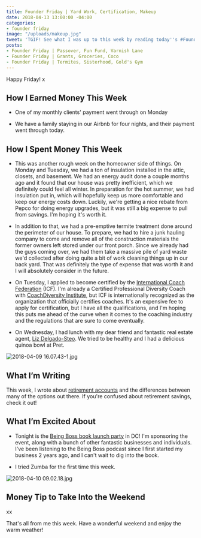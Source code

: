 ```yaml
---
title: Founder Friday | Yard Work, Certification, Makeup
date: 2018-04-13 13:00:00 -04:00
categories:
- founder friday
image: "/uploads/makeup.jpg"
tweet: 'TGIF! See what I was up to this week by reading today''s #FounderFriday post!'
posts:
- Founder Friday | Passover, Fun Fund, Varnish Lane
- Founder Friday | Grants, Groceries, Coco
- Founder Friday | Termites, Sisterhood, Gold's Gym
---
```


Happy Friday! x

## How I Earned Money This Week

* One of my monthly clients' payment went through on Monday

* We have a family staying in our Airbnb for four nights, and their payment went through today.

## How I Spent Money This Week

* This was another rough week on the homeowner side of things. On Monday and Tuesday, we had a ton of insulation installed in the attic, closets, and basement. We had an energy audit done a couple months ago and it found that our house was pretty inefficient, which we definitely could feel all winter. In preparation for the hot summer, we had insulation put in, which will hopefully keep us more comfortable and keep our energy costs down. Luckily, we're getting a nice rebate from Pepco for doing energy upgrades, but it was still a big expense to pull from savings. I'm hoping it's worth it.

* In addition to that, we had a pre-emptive termite treatment done around the perimeter of our house. To prepare, we had to hire a junk hauling company to come and remove all of the construction materials the former owners left stored under our front porch. Since we already had the guys coming over, we had them take a massive pile of yard waste we'd collected after doing quite a bit of work cleaning things up in our back yard. That was definitely the type of expense that was worth it and I will absolutely consider in the future.

* On Tuesday, I applied to become certified by the [International Coach Federation](https://coachfederation.org/) (ICF). I'm already a Certified Professional Diversity Coach with [CoachDiversity Institute](http://coachdiversity.com/), but ICF is internationally recognized as the organization that officially certifies coaches. It's an expensive fee to apply for certification, but I have all the qualifications, and I'm hoping this puts me ahead of the curve when it comes to the coaching industry and the regulations that are sure to come eventually.

* On Wednesday, I had lunch with my dear friend and fantastic real estate agent, [Liz Delgado-Steo](mailto:lizdsrealestate@gmail.com). We tried to be healthy and I had a delicious quinoa bowl at Pret. 

![2018-04-09 16.07.43-1.jpg](/uploads/2018-04-09%2016.07.43-1.jpg)

## What I’m Writing

This week, I wrote about [retirement accounts](https://www.maggiegermano.com/blog/whats-the-difference-between-retirement-accounts/) and the differences between many of the options out there. If you're confused about retirement savings, check it out!

## What I’m Excited About

* Tonight is the [Being Boss book launch party](https://www.eventbrite.com/e/being-boss-dc-book-launch-party-tickets-43800308903) in DC! I'm sponsoring the event, along with a bunch of other fantastic businesses and individuals. I've been listening to the Being Boss podcast since I first started my business 2 years ago, and I can't wait to dig into the book.

* I tried Zumba for the first time this week.

![2018-04-10 09.02.18.jpg](/uploads/2018-04-10%2009.02.18.jpg)

## Money Tip to Take Into the Weekend

xx

That's all from me this week. Have a wonderful weekend and enjoy the warm weather!